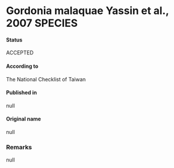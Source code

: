 Gordonia malaquae Yassin et al., 2007 SPECIES
=======

#### Status
ACCEPTED

#### According to
The National Checklist of Taiwan

#### Published in
null

#### Original name
null

### Remarks
null